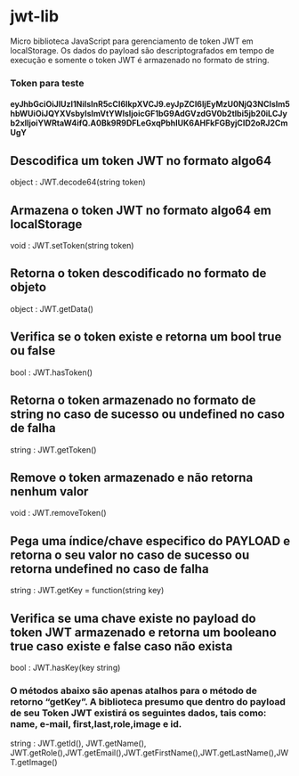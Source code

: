 # jwt-lib
Micro biblioteca JavaScript para gerenciamento de token JWT em localStorage. Os dados do payload são descriptografados em tempo de execução e somente o token JWT é armazenado no formato de string.

### Token para teste
#### eyJhbGciOiJIUzI1NiIsInR5cCI6IkpXVCJ9.eyJpZCI6IjEyMzU0NjQ3NCIsIm5hbWUiOiJQYXVsbyIsImVtYWlsIjoicGF1bG9AdGVzdGV0b2tlbi5jb20iLCJyb2xlIjoiYWRtaW4ifQ.A0Bk9R9DFLeGxqPbhIUK6AHFkFGByjCID2oRJ2CmUgY

## Descodifica um token JWT no formato algo64
object : JWT.decode64(string token)

## Armazena o token JWT no formato algo64 em localStorage 
void : JWT.setToken(string token)

## Retorna o token descodificado no formato de objeto
object : JWT.getData()

## Verifica se o token existe e retorna um bool true ou false
bool : JWT.hasToken()

## Retorna o token armazenado no formato de string no caso de sucesso ou undefined no caso de falha
string : JWT.getToken()

## Remove o token armazenado e não retorna nenhum valor
void : JWT.removeToken()

## Pega uma índice/chave especifico do PAYLOAD e retorna o seu valor no caso de sucesso ou retorna undefined no caso de falha
string : JWT.getKey = function(string key)

## Verifica se uma chave existe no payload do token JWT armazenado e retorna um booleano true caso existe e false caso não exista
bool : JWT.hasKey(key string) 

### O métodos abaixo são apenas atalhos para o método de retorno “getKey”. A biblioteca presumo que dentro do payload de seu Token JWT existirá os seguintes dados, tais como: name, e-mail, first,last,role,image e id. 

string : JWT.getId(), JWT.getName(), JWT.getRole(),JWT.getEmail(),JWT.getFirstName(),JWT.getLastName(),JWT.getImage()
